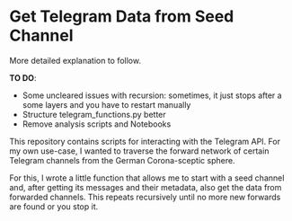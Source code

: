 # Get Telegram Data from Seed Channel

More detailed explanation to follow.

**TO DO**:

* Some uncleared issues with recursion: sometimes, it just stops after a some layers and you have to restart manually
* Structure telegram_functions.py better
* Remove analysis scripts and Notebooks


This repository contains scripts for interacting with the Telegram API. For my own use-case, I wanted to traverse the forward network of certain Telegram channels from the German Corona-sceptic sphere. 

For this, I wrote a little function that allows me to start with a seed channel and, after getting its messages and their metadata, also get the data from forwarded channels. This repeats recursively until no more new forwards are found or you stop it.
